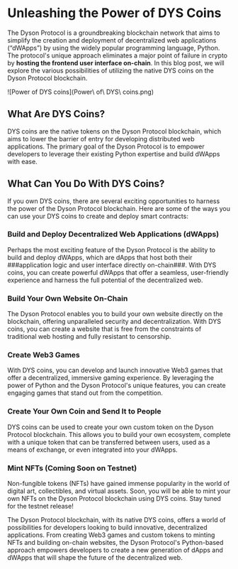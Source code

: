 # Unleashing the Power of DYS Coins

The Dyson Protocol is a groundbreaking blockchain network that aims to simplify the creation and deployment of decentralized web applications (“dWApps”) by using the widely popular programming language, Python. The protocol's unique approach eliminates a major point of failure in crypto by **hosting the frontend user interface on-chain**. In this blog post, we will explore the various possibilities of utilizing the native DYS coins on the Dyson Protocol blockchain.

![Power of DYS coins](Power\ of\ DYS\ coins.png)  

##  What Are DYS Coins?

DYS coins are the native tokens on the Dyson Protocol blockchain, which aims to lower the barrier of entry for developing distributed web applications. The primary goal of the Dyson Protocol is to empower developers to leverage their existing Python expertise and build dWApps with ease.

##  What Can You Do With DYS Coins?

If you own DYS coins, there are several exciting opportunities to harness the power of the Dyson Protocol blockchain. Here are some of the ways you can use your DYS coins to create and deploy smart contracts:

### Build and Deploy Decentralized Web Applications (dWApps)
Perhaps the most exciting feature of the Dyson Protocol is the ability to build and deploy dWApps, which are dApps that host both their ###application logic and user interface directly on-chain###. With DYS coins, you can create powerful dWApps that offer a seamless, user-friendly experience and harness the full potential of the decentralized web.

### Build Your Own Website On-Chain
The Dyson Protocol enables you to build your own website directly on the blockchain, offering unparalleled security and decentralization. With DYS coins, you can create a website that is free from the constraints of traditional web hosting and fully resistant to censorship.

### Create Web3 Games
With DYS coins, you can develop and launch innovative Web3 games that offer a decentralized, immersive gaming experience. By leveraging the power of Python and the Dyson Protocol's unique features, you can create engaging games that stand out from the competition.

### Create Your Own Coin and Send It to People
DYS coins can be used to create your own custom token on the Dyson Protocol blockchain. This allows you to build your own ecosystem, complete with a unique token that can be transferred between users, used as a means of exchange, or even integrated into your dWApps.

### Mint NFTs (Coming Soon on Testnet)
Non-fungible tokens (NFTs) have gained immense popularity in the world of digital art, collectibles, and virtual assets. Soon, you will be able to mint your own NFTs on the Dyson Protocol blockchain using DYS coins. Stay tuned for the testnet release!

The Dyson Protocol blockchain, with its native DYS coins, offers a world of possibilities for developers looking to build innovative, decentralized applications. From creating Web3 games and custom tokens to minting NFTs and building on-chain websites, the Dyson Protocol's Python-based approach empowers developers to create a new generation of dApps and dWApps that will shape the future of the decentralized web.
